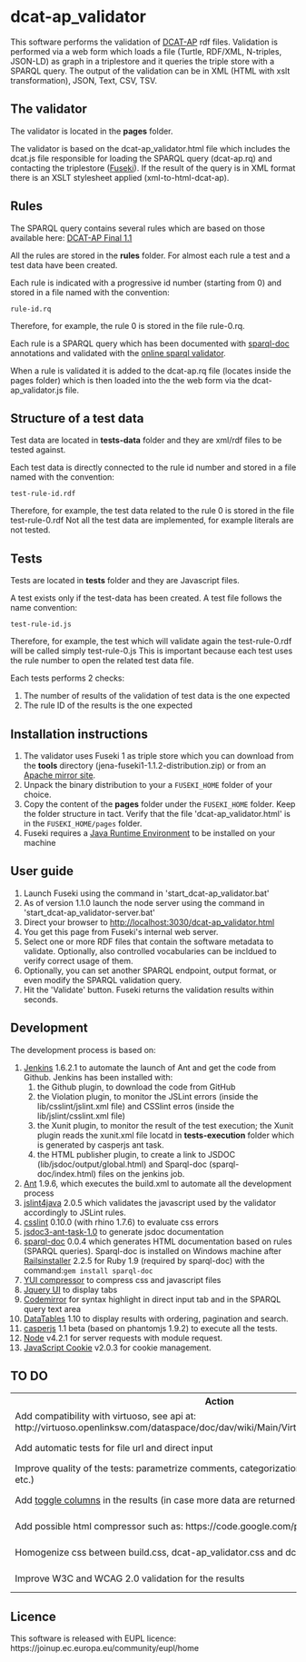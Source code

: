 # dcat-ap_validator

This software performs the validation of <a href="https://joinup.ec.europa.eu/asset/dcat_application_profile/description">DCAT-AP</a> rdf files.
Validation is performed via a web form which loads a file (Turtle, RDF/XML, N-triples, JSON-LD) as graph in a triplestore and it queries the triple store with a SPARQL query.
The output of the validation can be in XML (HTML with xslt transformation), JSON, Text, CSV, TSV.

<h2>The validator</h2>
The validator is located in the <b>pages</b> folder.

The validator is based on the dcat-ap_validator.html file which includes the dcat.js file responsible for loading the SPARQL query (dcat-ap.rq) and contacting the triplestore (<a href="http://jena.apache.org/documentation/serving_data/">Fuseki</a>).
If the result of the query is in XML format there is an XSLT stylesheet applied (xml-to-html-dcat-ap).

<h2>Rules</h2>

The SPARQL query contains several rules which are based on those available here:
<a href="https://joinup.ec.europa.eu/asset/dcat_application_profile/asset_release/dcat-application-profile-data-portals-europe-final">DCAT-AP Final 1.1</a>

All the rules are stored in the <b>rules</b> folder. For almost each rule a test and a test data have been created.

Each rule is indicated with a progressive id number (starting from 0) and stored in a file named with the convention:

<code>rule-id.rq</code>

Therefore, for example, the rule 0 is stored in the file rule-0.rq.

Each rule is a SPARQL query which has been documented with <a href="https://github.com/ldodds/sparql-doc">sparql-doc</a> annotations and validated with the <a href="http://www.sparql.org/query-validator.html">online sparql validator</a>.

When a rule is validated it is added to the dcat-ap.rq file (locates inside the pages folder) which is then loaded into the the web form via the dcat-ap_validator.js file.

<h2>Structure of a test data</h2>
Test data are located in <b>tests-data</b> folder and they are xml/rdf files to be tested against.

Each test data is directly connected to the rule id number and stored in a file named with the convention:

<code>test-rule-id.rdf</code>

Therefore, for example, the test data related to the rule 0 is stored in the file test-rule-0.rdf
Not all the test data are implemented, for example literals are not tested.

<h2>Tests</h2>
Tests are located in <b>tests</b> folder and they are Javascript files.

A test exists only if the test-data has been created. A test file follows the name convention:

<code>test-rule-id.js</code>

Therefore, for example, the test which will validate again the test-rule-0.rdf will be called simply test-rule-0.js
This is important because each test uses the rule number to open the related test data file.

Each tests performs 2 checks:
<ol>
	<li>The number of results of the validation of test data is the one expected</li>
	<li>The rule ID of the results is the one expected</li>
</ol>

<h2>Installation instructions</h2>
<ol>
	<li>The validator uses Fuseki 1 as triple store which you can download from the <b>tools</b> directory (jena-fuseki1-1.1.2-distribution.zip) or from an <a href="http://www.apache.org/dist/jena/">Apache mirror site</a>.</li>
	<li>Unpack the binary distribution to your a <code>FUSEKI_HOME</code> folder of your choice.</li>
	<li>Copy the content of the <b>pages</b> folder under the <code>FUSEKI_HOME</code> folder. Keep the folder structure in tact. Verify that the file 'dcat-ap_validator.html' is in the <code>FUSEKI_HOME/pages</code> folder.</li>
	<li>Fuseki requires a <a href="http://www.oracle.com/technetwork/java/javase/downloads/java-se-jre-7-download-432155.html">Java Runtime Environment</a> to be installed on your machine</li>
</ol>

<h2>User guide</h2>
<ol>
	<li>Launch Fuseki using the command in 'start_dcat-ap_validator.bat'</li>
    <li>As of version 1.1.0 launch the node server using the command in 'start_dcat-ap_validator-server.bat'</li>
	<li>Direct your browser to <a href="http://localhost:3030/dcat-ap_validator.html">http://localhost:3030/dcat-ap_validator.html</a></li>
	<li>You get this page from Fuseki's internal web server.</li>
	<li>Select one or more RDF files that contain the software metadata to validate. Optionally, also controlled vocabularies can be incldued to verify correct usage of them.</li>
	<li>Optionally, you can set another SPARQL endpoint, output format, or even modify the SPARQL validation query. </li>
	<li>Hit the 'Validate' button. Fuseki returns the validation results within seconds.</li>
</ol>
<h2>Development</h2>
The development process is based on:
<ol>
	<li><a href="https://jenkins-ci.org/">Jenkins</a> 1.6.2.1 to automate the launch of Ant and get the code from Github. Jenkins has been installed with:
		<ol>
			<li>the Github plugin, to download the code from GitHub</li>
			<li>the Violation plugin, to monitor the JSLint errors (inside the lib/csslint/jslint.xml file) and CSSlint erros (inside the lib/jslint/csslint.xml file)</li>
			<li>the Xunit plugin, to monitor the result of the test execution; the Xunit plugin reads the xunit.xml file locatd in <b>tests-execution</b> folder which is generated by casperjs ant task.</li>
			<li>the HTML publisher plugin, to create a link to JSDOC (lib/jsdoc/output/global.html) and Sparql-doc (sparql-doc/index.html) files on the jenkins job.</li>
			</ol>
	</li>
	<li><a href="http://ant.apache.org/">Ant</a> 1.9.6, which executes the build.xml to automate all the development process</li>
	<li><a href="https://code.google.com/p/jslint4java/">jslint4java</a> 2.0.5 which validates the javascript used by the validator accordingly to JSLint rules.</li>
	<li><a href="https://github.com/CSSLint/csslint">csslint</a> 0.10.0 (with rhino 1.7.6) to evaluate css errors</li>
	<li><a href="https://github.com/jannon/jsdoc3-ant-task">jsdoc3-ant-task-1.0</a> to generate jsdoc documentation</li>
	<li><a href="https://github.com/ldodds/sparql-doc">sparql-doc</a> 0.0.4 which generates HTML documentation based on rules (SPARQL queries). Sparql-doc is installed on Windows machine after <a href="http://railsinstaller.org/en">Railsinstaller</a> 2.2.5 for Ruby 1.9 (required by sparql-doc) with the command:<code>gem install sparql-doc</code></li>
	<li><a href="http://claude.betancourt.us/compress-javascript-and-css-as-part-of-your-build-process/">YUI compressor</a> to compress css and javascript files</li>
	<li><a href="https://jqueryui.com/">Jquery UI</a> to display tabs</li>
	<li><a href="https://codemirror.net/mode/index.html">Codemirror</a> for syntax highlight in direct input tab and in the SPARQL query text area</li>
	<li><a href="https://www.datatables.net/">DataTables</a> 1.10 to display results with ordering, pagination and search.</li>
	<li><a href="https://casperjs.org">casperjs</a> 1.1 beta (based on phantomjs 1.9.2) to execute all the tests.</li>
	<li><a href="https://nodejs.org/en/">Node</a> v4.2.1 for server requests with module request.</li>
	<li><a href="https://github.com/js-cookie/js-cookie">JavaScript Cookie</a> v2.0.3 for cookie management.</li>
</ol>

<h2>TO DO</h2>
<table>
	<tr><th>Action</th><th>Priority</th><th>Status</th></tr>
	<tr><td>Add compatibility with virtuoso, see api at: http://virtuoso.openlinksw.com/dataspace/doc/dav/wiki/Main/VirtGraphProtocolCURLExamples</td><td>High</td><td>Not done</td></tr>
	<tr><td>Add automatic tests for file url and direct input</td><td>Medium</td><td>Not done</td></tr>
	<tr><td>Improve quality of the tests: parametrize comments, categorization by node (dataset, agent, etc.)</td><td>Medium</td><td>Not done</td></tr>
	<tr><td>Add <a href="https://datatables.net/examples/api/show_hide.html">toggle columns</a> in the results (in case more data are returned->better queries)</td><td>Medium</td><td>Not done</td></tr>
	<tr><td>Add possible html compressor such as: https://code.google.com/p/htmlcompressor/</td><td>Low</td><td>Not done</td></tr>
	<tr><td>Homogenize css between build.css, dcat-ap_validator.css and dcat-ap_validator-results.css</td><td>Low</td><td>Not done</td></tr>
	<tr><td>Improve W3C and WCAG 2.0 validation for the results</td><td>Low</td><td>Not done</td></tr>
</table>

<h2>Licence</h2>
This software is released with EUPL licence: https://joinup.ec.europa.eu/community/eupl/home